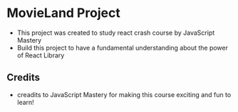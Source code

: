 # MovieLand Project

- This project was created to study react crash course by JavaScript Mastery
- Build this project to have a fundamental understanding about the power of React Library

## Credits

- creadits to JavaScript Mastery for making this course exciting and fun to learn!
